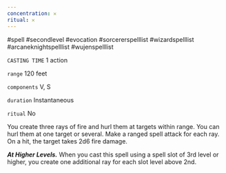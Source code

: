 ```yaml
---
concentration: 𐄂
ritual: 𐄂
---
```

#spell #secondlevel #evocation #sorcererspelllist #wizardspelllist #arcaneknightspelllist #wujenspelllist

`CASTING TIME`
1 action

`range`
120 feet

`components`
V, S

`duration`
Instantaneous

`ritual`
No

You create three rays of fire and hurl them at targets within range. You can hurl them at one target or several. Make a ranged spell attack for each ray. On a hit, the target takes 2d6 fire damage.

**_At Higher Levels._** When you cast this spell using a spell slot of 3rd level or higher, you create one additional ray for each slot level above 2nd.